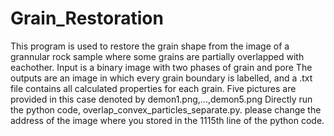 # Grain_Restoration
This program is used to restore the grain shape from the image of a grannular rock sample where some grains are partially overlapped with eachother.
Input is a binary image with two phases of grain and pore
The outputs are an image in which every grain boundary is labelled, and a .txt file contains all calculated properties for each grain. 
Five pictures are provided in this case denoted by demon1.png,...,demon5.png
Directly run the python code, overlap_convex_particles_separate.py. please change the address of the image where you stored in the 1115th line of the python code.
